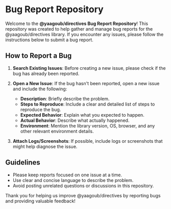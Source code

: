 # Bug Report Repository

Welcome to the **@yaagoub/directives Bug Report Repository**! This repository was created to help gather and manage bug reports for the @yaagoub/directives library. If you encounter any issues, please follow the instructions below to submit a bug report.

## How to Report a Bug

1. **Search Existing Issues**: Before creating a new issue, please check if the bug has already been reported.

2. **Open a New Issue**: If the bug hasn't been reported, open a new issue and include the following:
   - **Description**: Briefly describe the problem.
   - **Steps to Reproduce**: Include a clear and detailed list of steps to reproduce the bug.
   - **Expected Behavior**: Explain what you expected to happen.
   - **Actual Behavior**: Describe what actually happened.
   - **Environment**: Mention the library version, OS, browser, and any other relevant environment details.
   
3. **Attach Logs/Screenshots**: If possible, include logs or screenshots that might help diagnose the issue.

## Guidelines

- Please keep reports focused on one issue at a time.
- Use clear and concise language to describe the problem.
- Avoid posting unrelated questions or discussions in this repository.

Thank you for helping us improve @yaagoub/directives by reporting bugs and providing valuable feedback!
